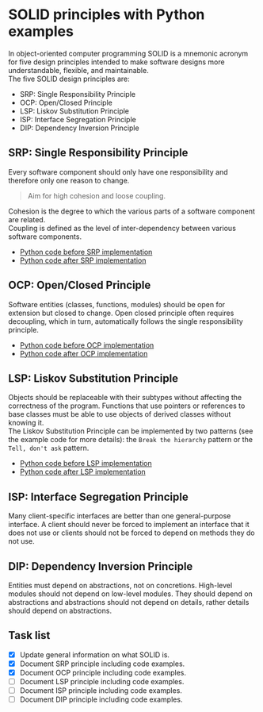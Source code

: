 # SOLID principles with Python examples

In object-oriented computer programming SOLID is a mnemonic acronym for five design principles intended to make software
designs more understandable, flexible, and maintainable.  
The five SOLID design principles are:

* SRP: Single Responsibility Principle
* OCP: Open/Closed Principle
* LSP: Liskov Substitution Principle
* ISP: Interface Segregation Principle
* DIP: Dependency Inversion Principle

## SRP: Single Responsibility Principle

Every software component should only have one responsibility and therefore only one reason to change.
> Aim for high cohesion and loose coupling.

Cohesion is the degree to which the various parts of a software component are related.  
Coupling is defined as the level of inter-dependency between various software components.

* [Python code before SRP implementation](https://github.com/wim-vdw/solid-principles-python/blob/main/01-srp/01-srp-1-before.py)
* [Python code after SRP implementation](https://github.com/wim-vdw/solid-principles-python/blob/main/01-srp/01-srp-2-after.py)

## OCP: Open/Closed Principle

Software entities (classes, functions, modules) should be open for extension but closed to change.
Open closed principle often requires decoupling, which in turn, automatically follows the single responsibility
principle.

* [Python code before OCP implementation](https://github.com/wim-vdw/solid-principles-python/blob/main/02-ocp/02-ocp-1-before.py)
* [Python code after OCP implementation](https://github.com/wim-vdw/solid-principles-python/blob/main/02-ocp/02-ocp-2-after.py)

## LSP: Liskov Substitution Principle

Objects should be replaceable with their subtypes without affecting the correctness of the program. Functions that use
pointers or references to base classes must be able to use objects of derived classes without knowing it.  
The Liskov Substitution Principle can be implemented by two patterns (see the example code for more details): 
the `Break the hierarchy` pattern or the `Tell, don't ask` pattern.  

* [Python code before LSP implementation](https://github.com/wim-vdw/solid-principles-python/blob/main/03-lsp/03-lsp-1-before.py)
* [Python code after LSP implementation](https://github.com/wim-vdw/solid-principles-python/blob/main/03-lsp/03-lsp-2-after.py)

## ISP: Interface Segregation Principle

Many client-specific interfaces are better than one general-purpose interface. A client should never be forced to
implement an interface that it does not use or clients should not be forced to depend on methods they do not use.

## DIP: Dependency Inversion Principle

Entities must depend on abstractions, not on concretions. High-level modules should not depend on low-level modules. 
They should depend on abstractions and abstractions should not depend on details, rather details should depend on abstractions.

## Task list

- [x] Update general information on what SOLID is.
- [x] Document SRP principle including code examples.
- [x] Document OCP principle including code examples.
- [ ] Document LSP principle including code examples.
- [ ] Document ISP principle including code examples.
- [ ] Document DIP principle including code examples.